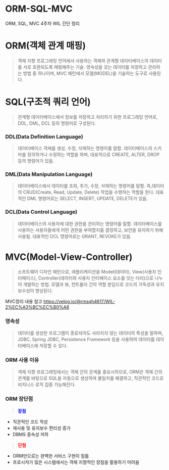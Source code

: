 # ORM-SQL-MVC
 ORM, SQL, MVC 4주차 WIL 간단 정리


# ORM(객체 관계 매핑)
>객체 지향 프로그래밍 언어에서 사용하는 객체와 관계형 데이터베이스의 데이터를 서로 호환되도록 매핑해주는 기술. 
영속성을 갖는 데이터를 저장하고 관리하는 방법 중 하나이며, MVC 패턴에서 모델(MODEL)을 기술하는 도구로 사용된다.

# SQL(구조적 쿼리 언어)
>관계형 데이터베이스에서 정보를 저장하고 처리하기 위한 프로그래밍 언어로, DDL, DML, DCL 등의 명령어로 구성된다.

### DDL(Data Definition Language)
>데이터베이스 객체를 생성, 수정, 삭제하는 명령어를 말함.
데이터베이스의 스키마를 정의하거나 수정하는 역할을 하며, 대표적으로 CREATE, ALTER, DROP 등의 명령어가 있음.

### DML(Data Manipulation Language)
>데이터베이스에서 데이터를 조회, 추가, 수정, 삭제하는 명령어를 말함. 
즉,데이터의 CRUD(Create, Read, Update, Delete) 작업을 수행하는 역할을 한다.
대표적인 DML 명령어로는 SELECT, INSERT, UPDATE, DELETE가 있음.

### DCL(Data Control Language)
>데이터베이스의 사용자에 대한 권한을 관리하는 명령어를 말함.
데이터베이스를 사용하는 사용자들에게 어떤 권한을 부여할지를 결정하고, 보안을 유지하기 위해 사용됨.
대표적인 DCL 명령어로는 GRANT, REVOKE가 있음.

# MVC(Model-View-Controller)
>소프트웨어 디자인 패턴으로, 애플리케이션을 Model(데이터), View(사용자 인터페이스), Controller(데이터와 사용자 인터페이스 요소를 잇는 다리)으로 나누어 개발하는 방법. 모델과 뷰, 컨트롤러 간의 역할 분담으로 코드의 가독성과 유지보수성이 향상된다.

MVC정리 내용 참고
https://velog.io/@rmsqh4617/WIL-2%EC%A3%BC%EC%B0%A8

### 영속성
>데이터를 생성한 프로그램이 종료되어도 사라지지 않는 데이터의 특성을 말하며, 
JDBC, Spring JDBC, Persistence Framework 등을 사용하여 
데이터를 데이터베이스에 저장할 수 있다.

### ORM 사용 이유
>객체 지향 프로그래밍에서는 객체 간의 관계를 중요시하므로, 
ORM은 객체 간의 관계를 바탕으로 SQL을 자동으로 생성하여 불일치를 해결하고,
직관적인 코드로 비지니스 로직 집중 가능해진다.

### ORM 장단점
> <span style="color:blue">**장점**</span>
- 직관적인 코드 작성
- 재사용 및 유지보수 편리성 증가
- DBMS 종속성 저하

><span style="color:red">**단점**</span>
- ORM만으로는 완벽한 서비스 구현이 힘듦
- 프로시저가 많은 시스템에서는 객체 지향적인 장점을 활용하기 어려움
